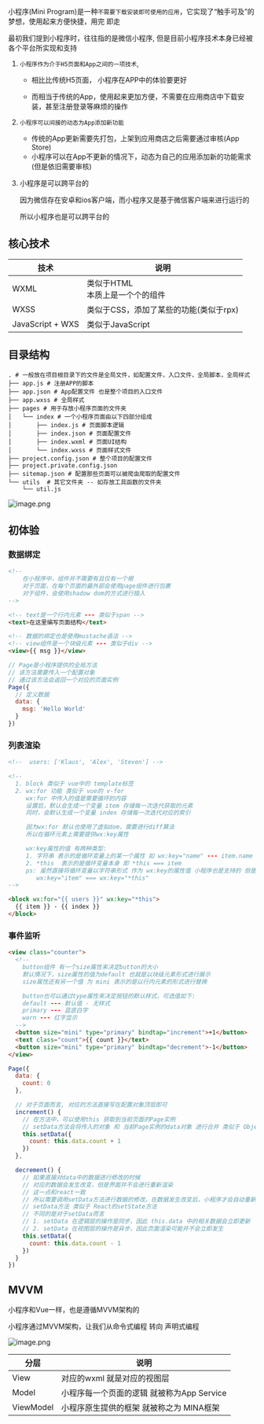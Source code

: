 小程序(Mini Program)是一种`不需要下载安装即可使用的应用`，它实现了“触手可及”的梦想，使用起来方便快捷，用完 即走

最初我们提到小程序时，往往指的是微信小程序, 但是目前小程序技术本身已经被各个平台所实现和支持



1. `小程序作为介于H5页面和App之间的一项技术`,

   + 相比比传统H5页面， 小程序在APP中的体验要更好

   + 而相当于传统的App，使用起来更加方便，不需要在应用商店中下载安装，甚至注册登录等麻烦的操作

2. `小程序可以间接的动态为App添加新功能`
   + 传统的App更新需要先打包，上架到应用商店之后需要通过审核(App Store)
   + 小程序可以在App不更新的情况下，动态为自己的应用添加新的功能需求 (但是依旧需要审核)

3. 小程序是可以跨平台的

   因为微信存在安卓和ios客户端，而小程序又是基于微信客户端来进行运行的

   所以小程序也是可以跨平台的



## 核心技术

| 技术             | 说明                                   |
| ---------------- | -------------------------------------- |
| WXML             | 类似于HTML<br />本质上是一个个的组件   |
| WXSS             | 类似于CSS，添加了某些的功能(类似于rpx) |
| JavaScript + WXS | 类似于JavaScript                       |



## 目录结构

```shell
. # 一般放在项目根目录下的文件是全局文件，如配置文件，入口文件，全局脚本，全局样式
├── app.js # 注册APP的脚本
├── app.json # App配置文件 也是整个项目的入口文件
├── app.wxss # 全局样式
├── pages # 用于存放小程序页面的文件夹
│   └── index # 一个小程序页面由以下四部分组成
│       ├── index.js # 页面脚本逻辑
│       ├── index.json # 页面配置文件
│       ├── index.wxml # 页面UI结构
│       └── index.wxss # 页面样式文件
├── project.config.json # 整个项目的配置文件
├── project.private.config.json
├── sitemap.json # 配置那些页面可以被爬虫爬取的配置文件
└── utils  # 其它文件夹 -- 如存放工具函数的文件夹
    └── util.js
```

![image.png](https://s2.loli.net/2022/08/07/RGNWbKHtpzl4oZ1.png)



## 初体验

### 数据绑定

```html
<!-- 
	在小程序中，组件并不需要有且仅有一个根
	对于页面，在每个页面的最外部会使用page组件进行包裹
	对于组件，会使用shadow dom的方式进行插入
-->

<!-- text是一个行内元素 --- 类似于span -->
<text>在这里编写页面结构</text>

<!-- 数据的绑定也是使用mustache语法 -->
<!-- view组件是一个块级元素 --- 类似于div -->
<view>{{ msg }}</view>
```

```js
// Page是小程序提供的全局方法
// 该方法需要传入一个配置对象
// 通过该方法会返回一个对应的页面实例
Page({
  // 定义数据
  data: {
    msg: 'Hello World'
  }
})
```



###  列表渲染

```html
<!--  users: ['Klaus', 'Alex', 'Steven'] -->

<!--
  1. block 类似于 vue中的 template标签
  2. wx:for 功能 类似于 vue的 v-for
     wx:for 中传入的值是需要循环的内容
     设置后，默认会生成一个变量 item 存储每一次迭代获取的元素
     同时，会默认生成一个变量 index 存储每一次迭代对应的索引

     因为wx:for 默认也使用了虚拟dom，需要进行diff算法
     所以在循环元素上需要提供wx:key属性

     wx:key属性的值 有两种类型:
     1. 字符串 表示的是循环变量上的某一个属性 如 wx:key="name" --- item.name
     2. *this  表示的是循环变量本身 即 *this === item
     ps: 虽然直接将循环变量以字符串形式 作为 wx:key的属性值 小程序也是支持的 但是不推荐
        wx:key="item" === wx:key="*this"
-->

<block wx:for="{{ users }}" wx:key="*this">
  {{ item }} - {{ index }}
</block>
```



### 事件监听

```html
<view class="counter">
  <!--
    button组件 有一个size属性来决定button的大小
    默认情况下，size属性的值为default 也就是以块级元素形式进行展示
    size属性还有另一个值 为 mini 表示的是以行内元素的形式进行替换

    button也可以通过type属性来决定按钮的默认样式，可选值如下:
    default --- 默认值 - 无样式
    primary --- 蓝底白字
    warn --- 红字显示
  -->
  <button size="mini" type="primary" bindtap="increment">+1</button>
  <text class="count">{{ count }}</text>
  <button size="mini" type="primary" bindtap="decrement">-1</button>
</view>
```



```js
Page({
  data: {
    count: 0
  },

  // 对于页面而言, 对应的方法直接写在配置对象顶层即可
  increment() {
    // 在方法中，可以使用this 获取到当前页面的Page实例
    // setData方法会将传入的对象 和 当前Page实例的data对象 进行合并 类似于 Object.assign操作
    this.setData({
      count: this.data.count + 1
    })
  },

  decrement() {
    // 如果直接对data中的数据进行修改的时候
    // 对应的数据会发生改变，但是界面并不会进行重新渲染
    // 这一点和react一致
    // 所以需要调用setData方法进行数据的修改，在数据发生改变后，小程序才会自动重新渲染界面
    // setData方法 类似于 React的setState方法
    // 不同的是对于setData而言
    // 1. setData 在逻辑层的操作是同步，因此 this.data 中的相关数据会立即更新
    // 2. setData 在视图层的操作是异步，因此页面渲染可能并不会立即发生
    this.setData({
      count: this.data.count - 1
    })
  }
})
```



## MVVM

小程序和Vue一样，也是遵循MVVM架构的

小程序通过MVVM架构，让我们从命令式编程 转向 声明式编程

![image.png](https://s2.loli.net/2022/08/07/J6PRIGqTQ5KfcLV.png)

| 分层      | 说明                                       |
| --------- | ------------------------------------------ |
| View      | 对应的wxml 就是对应的视图层                |
| Model     | 小程序每一个页面的逻辑 就被称为App Service |
| ViewModel | 小程序原生提供的框架 就被称之为 MINA框架   |
